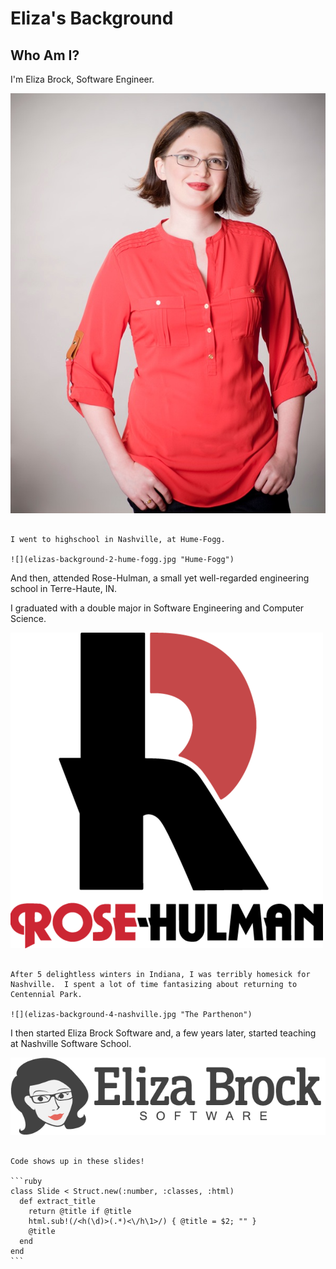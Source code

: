 # Eliza's Background

## Who Am I?

I'm Eliza Brock, Software Engineer.

![](elizas-background-1-eliza.jpg "Eliza")

~~~

I went to highschool in Nashville, at Hume-Fogg.

![](elizas-background-2-hume-fogg.jpg "Hume-Fogg")

~~~

And then, attended Rose-Hulman, a small yet well-regarded engineering school in Terre-Haute, IN.

I graduated with a double major in Software Engineering and Computer Science.

![](elizas-background-3-rose-hulman.png "Rose-Hulman")

~~~

After 5 delightless winters in Indiana, I was terribly homesick for Nashville.  I spent a lot of time fantasizing about returning to Centennial Park.

![](elizas-background-4-nashville.jpg "The Parthenon")

~~~

I then started Eliza Brock Software and, a few years later, started teaching at Nashville Software School.

![](elizas-background-5-eliza-brock-software.png "Eliza Brock Software")

~~~

Code shows up in these slides!

```ruby
class Slide < Struct.new(:number, :classes, :html)
  def extract_title
    return @title if @title
    html.sub!(/<h(\d)>(.*)<\/h\1>/) { @title = $2; "" }
    @title
  end
end
```
